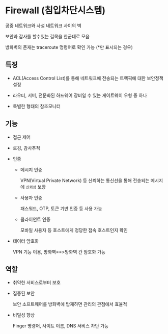 # Firewall (침입차단시스템)

공중 네트워크와 사설 네트워크 사이의 벽

보안과 감사를 할수있는 길목을 한군데로 모음

방화벽의 존재는 traceroute 명령어로 확인 가능 (*만 표시되는 경우)

## 특징

* ACL(Access Control List)를 통해 네트워크에 전송되는 트랙픽에 대한 보안정책 설정

* 라우터, 서버, 전문화된 하드웨어 장비일 수 있는 게이트웨이 우형 중 하나

* 특별한 형태의 참조모니터

## 기능

* 접근 제어

* 로깅, 감사추적

* 인증

  * 메시지 인증

    VPN(Virtual Private Network) 등 신뢰하는 통신선을 통해 전송되는 메시지에 `신뢰성` 보장

  * 사용자 인증

    패스워드, OTP, 토큰 기반 인증 등 사용 가능

  * 클라이언트 인증

    모바일 사용자 등 호스트에게 정당한 접속 호스트인지 확인

* 데이터 암호화

  VPN 기능 이용, 방화벽==>방화벽 간 암호화 가능

## 역할

* 취약한 서비스로부터 보호

* 집중된 보안

  보안 소프트웨어를 방화벽에 탑재하면 관리의 관점에서 효율적

* 비밀성 향상

  Finger 명령어, 사이트 이름, DNS 서비스 차단 가능